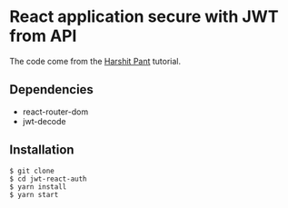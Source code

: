 # React application secure with JWT from API

The code come from the [Harshit Pant](https://hptechblogs.com/using-json-web-token-react/) tutorial.

## Dependencies
- react-router-dom
- jwt-decode

## Installation
````
$ git clone
$ cd jwt-react-auth
$ yarn install
$ yarn start
````
